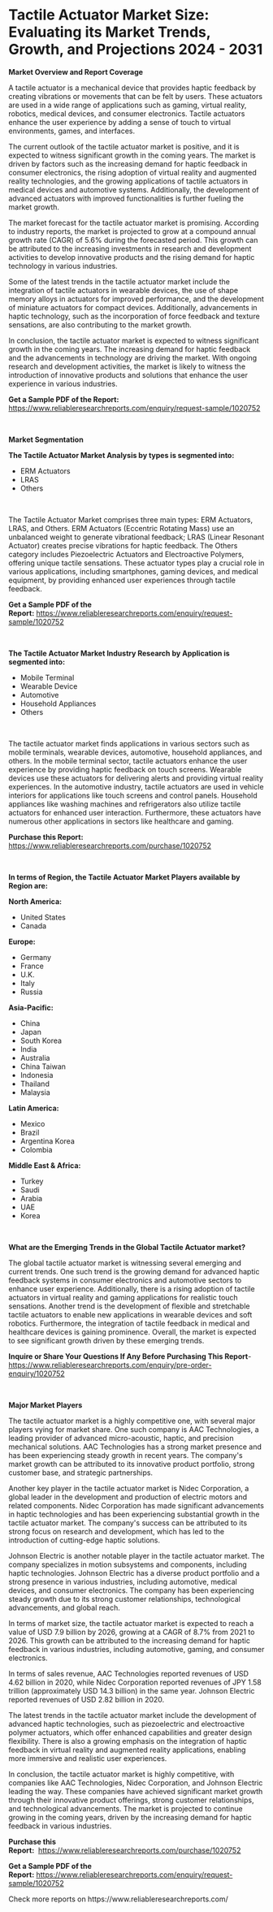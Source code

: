 <p><h1>Tactile Actuator Market Size: Evaluating its Market Trends, Growth, and Projections 2024 - 2031</h1></p><p><strong>Market Overview and Report Coverage</strong></p>
<p><p>A tactile actuator is a mechanical device that provides haptic feedback by creating vibrations or movements that can be felt by users. These actuators are used in a wide range of applications such as gaming, virtual reality, robotics, medical devices, and consumer electronics. Tactile actuators enhance the user experience by adding a sense of touch to virtual environments, games, and interfaces.</p><p>The current outlook of the tactile actuator market is positive, and it is expected to witness significant growth in the coming years. The market is driven by factors such as the increasing demand for haptic feedback in consumer electronics, the rising adoption of virtual reality and augmented reality technologies, and the growing applications of tactile actuators in medical devices and automotive systems. Additionally, the development of advanced actuators with improved functionalities is further fueling the market growth.</p><p>The market forecast for the tactile actuator market is promising. According to industry reports, the market is projected to grow at a compound annual growth rate (CAGR) of 5.6% during the forecasted period. This growth can be attributed to the increasing investments in research and development activities to develop innovative products and the rising demand for haptic technology in various industries.</p><p>Some of the latest trends in the tactile actuator market include the integration of tactile actuators in wearable devices, the use of shape memory alloys in actuators for improved performance, and the development of miniature actuators for compact devices. Additionally, advancements in haptic technology, such as the incorporation of force feedback and texture sensations, are also contributing to the market growth.</p><p>In conclusion, the tactile actuator market is expected to witness significant growth in the coming years. The increasing demand for haptic feedback and the advancements in technology are driving the market. With ongoing research and development activities, the market is likely to witness the introduction of innovative products and solutions that enhance the user experience in various industries.</p></p>
<p><strong>Get a Sample PDF of the Report:</strong> <a href="https://www.reliableresearchreports.com/enquiry/request-sample/1020752">https://www.reliableresearchreports.com/enquiry/request-sample/1020752</a></p>
<p>&nbsp;</p>
<p><strong>Market Segmentation</strong></p>
<p><strong>The Tactile Actuator Market Analysis by types is segmented into:</strong></p>
<p><ul><li>ERM Actuators</li><li>LRAS</li><li>Others</li></ul></p>
<p>&nbsp;</p>
<p><p>The Tactile Actuator Market comprises three main types: ERM Actuators, LRAS, and Others. ERM Actuators (Eccentric Rotating Mass) use an unbalanced weight to generate vibrational feedback; LRAS (Linear Resonant Actuator) creates precise vibrations for haptic feedback. The Others category includes Piezoelectric Actuators and Electroactive Polymers, offering unique tactile sensations. These actuator types play a crucial role in various applications, including smartphones, gaming devices, and medical equipment, by providing enhanced user experiences through tactile feedback.</p></p>
<p><strong>Get a Sample PDF of the Report:</strong>&nbsp;<a href="https://www.reliableresearchreports.com/enquiry/request-sample/1020752">https://www.reliableresearchreports.com/enquiry/request-sample/1020752</a></p>
<p>&nbsp;</p>
<p><strong>The Tactile Actuator Market Industry Research by Application is segmented into:</strong></p>
<p><ul><li>Mobile Terminal</li><li>Wearable Device</li><li>Automotive</li><li>Household Appliances</li><li>Others</li></ul></p>
<p>&nbsp;</p>
<p><p>The tactile actuator market finds applications in various sectors such as mobile terminals, wearable devices, automotive, household appliances, and others. In the mobile terminal sector, tactile actuators enhance the user experience by providing haptic feedback on touch screens. Wearable devices use these actuators for delivering alerts and providing virtual reality experiences. In the automotive industry, tactile actuators are used in vehicle interiors for applications like touch screens and control panels. Household appliances like washing machines and refrigerators also utilize tactile actuators for enhanced user interaction. Furthermore, these actuators have numerous other applications in sectors like healthcare and gaming.</p></p>
<p><strong>Purchase this Report:</strong>&nbsp; <a href="https://www.reliableresearchreports.com/purchase/1020752">https://www.reliableresearchreports.com/purchase/1020752</a></p>
<p>&nbsp;</p>
<p><strong>In terms of Region, the Tactile Actuator Market Players available by Region are:</strong></p>
<p>
    <p> <strong> North America: </strong>
        <ul>
            <li>United States</li>
            <li>Canada</li>
        </ul>
        </p> 
    <p> <strong> Europe: </strong>
        <ul>
            <li>Germany</li>
            <li>France</li>
            <li>U.K.</li>
            <li>Italy</li>
            <li>Russia</li>
        </ul>
        </p> 
    <p> <strong> Asia-Pacific: </strong>
        <ul>
            <li>China</li>
            <li>Japan</li>
            <li>South Korea</li>
            <li>India</li>
            <li>Australia</li>
            <li>China Taiwan</li>
            <li>Indonesia</li>
            <li>Thailand</li>
            <li>Malaysia</li>
        </ul>
        </p> 
    <p> <strong> Latin America: </strong>
        <ul>
            <li>Mexico</li>
            <li>Brazil</li>
            <li>Argentina Korea</li>
            <li>Colombia</li>
        </ul>
        </p> 
    <p> <strong> Middle East & Africa: </strong>
        <ul>
            <li>Turkey</li>
            <li>Saudi</li>
            <li>Arabia</li>
            <li>UAE</li>
            <li>Korea</li>
        </ul>
    </p>
    </p>
<p>&nbsp;</p>
<p><strong>What are the Emerging Trends in the Global Tactile Actuator market?</strong></p>
<p><p>The global tactile actuator market is witnessing several emerging and current trends. One such trend is the growing demand for advanced haptic feedback systems in consumer electronics and automotive sectors to enhance user experience. Additionally, there is a rising adoption of tactile actuators in virtual reality and gaming applications for realistic touch sensations. Another trend is the development of flexible and stretchable tactile actuators to enable new applications in wearable devices and soft robotics. Furthermore, the integration of tactile feedback in medical and healthcare devices is gaining prominence. Overall, the market is expected to see significant growth driven by these emerging trends.</p></p>
<p><strong>Inquire or Share Your Questions If Any Before Purchasing This Report</strong>- <a href="https://www.reliableresearchreports.com/enquiry/pre-order-enquiry/1020752">https://www.reliableresearchreports.com/enquiry/pre-order-enquiry/1020752</a></p>
<p>&nbsp;</p>
<p><strong>Major Market Players</strong></p>
<p><p>The tactile actuator market is a highly competitive one, with several major players vying for market share. One such company is AAC Technologies, a leading provider of advanced micro-acoustic, haptic, and precision mechanical solutions. AAC Technologies has a strong market presence and has been experiencing steady growth in recent years. The company's market growth can be attributed to its innovative product portfolio, strong customer base, and strategic partnerships.</p><p>Another key player in the tactile actuator market is Nidec Corporation, a global leader in the development and production of electric motors and related components. Nidec Corporation has made significant advancements in haptic technologies and has been experiencing substantial growth in the tactile actuator market. The company's success can be attributed to its strong focus on research and development, which has led to the introduction of cutting-edge haptic solutions.</p><p>Johnson Electric is another notable player in the tactile actuator market. The company specializes in motion subsystems and components, including haptic technologies. Johnson Electric has a diverse product portfolio and a strong presence in various industries, including automotive, medical devices, and consumer electronics. The company has been experiencing steady growth due to its strong customer relationships, technological advancements, and global reach.</p><p>In terms of market size, the tactile actuator market is expected to reach a value of USD 7.9 billion by 2026, growing at a CAGR of 8.7% from 2021 to 2026. This growth can be attributed to the increasing demand for haptic feedback in various industries, including automotive, gaming, and consumer electronics.</p><p>In terms of sales revenue, AAC Technologies reported revenues of USD 4.62 billion in 2020, while Nidec Corporation reported revenues of JPY 1.58 trillion (approximately USD 14.3 billion) in the same year. Johnson Electric reported revenues of USD 2.82 billion in 2020.</p><p>The latest trends in the tactile actuator market include the development of advanced haptic technologies, such as piezoelectric and electroactive polymer actuators, which offer enhanced capabilities and greater design flexibility. There is also a growing emphasis on the integration of haptic feedback in virtual reality and augmented reality applications, enabling more immersive and realistic user experiences.</p><p>In conclusion, the tactile actuator market is highly competitive, with companies like AAC Technologies, Nidec Corporation, and Johnson Electric leading the way. These companies have achieved significant market growth through their innovative product offerings, strong customer relationships, and technological advancements. The market is projected to continue growing in the coming years, driven by the increasing demand for haptic feedback in various industries.</p></p>
<p><strong>Purchase this Report:</strong>&nbsp;&nbsp;<a href="https://www.reliableresearchreports.com/purchase/1020752">https://www.reliableresearchreports.com/purchase/1020752</a></p>
<p></p>
<p><strong>Get a Sample PDF of the Report:</strong>&nbsp;<a href="https://www.reliableresearchreports.com/enquiry/request-sample/1020752">https://www.reliableresearchreports.com/enquiry/request-sample/1020752</a></p>
<p>Check more reports on https://www.reliableresearchreports.com/</p>